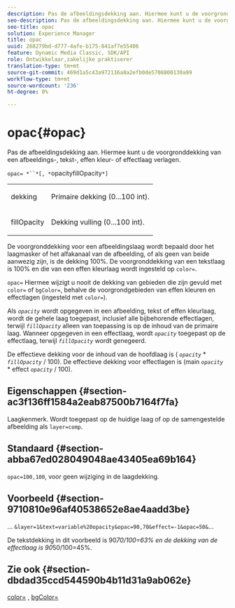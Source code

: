 ```yaml
---
description: Pas de afbeeldingsdekking aan. Hiermee kunt u de voorgronddekking van een afbeeldings-, tekst-, effen kleur- of effectlaag verlagen.
seo-description: Pas de afbeeldingsdekking aan. Hiermee kunt u de voorgronddekking van een afbeeldings-, tekst-, effen kleur- of effectlaag verlagen.
seo-title: opac
solution: Experience Manager
title: opac
uuid: 268279bd-d777-4afe-b175-841af7e55406
feature: Dynamic Media Classic, SDK/API
role: Ontwikkelaar,zakelijke praktiserer
translation-type: tm+mt
source-git-commit: 469d1a5c43a972116a8a2efb0de5708800130a99
workflow-type: tm+mt
source-wordcount: '236'
ht-degree: 0%

---
```



# opac{#opac}

Pas de afbeeldingsdekking aan. Hiermee kunt u de voorgronddekking van een afbeeldings-, tekst-, effen kleur- of effectlaag verlagen.

`opac= *``*[, *`opacityfillOpacity`*]`

<table id="simpletable_DA4B5D86C496480886FADB284AD6047F"> 
 <tr class="strow"> 
  <td class="stentry"> <p><span class="varname"> dekking</span> </p> </td> 
  <td class="stentry"> <p>Primaire dekking (0...100 int). </p></td> 
 </tr> 
 <tr class="strow"> 
  <td class="stentry"> <p><span class="varname"> fillOpacity</span> </p></td> 
  <td class="stentry"> <p>Dekking vulling (0...100 int). </p></td> 
 </tr> 
</table>

De voorgronddekking voor een afbeeldingslaag wordt bepaald door het laagmasker of het alfakanaal van de afbeelding, of als geen van beide aanwezig zijn, is de dekking 100%. De voorgronddekking van een tekstlaag is 100% en die van een effen kleurlaag wordt ingesteld op `color=`.

`opac=` Hiermee wijzigt u nooit de dekking van gebieden die zijn gevuld met  `color=` of  `bgColor=`, behalve de voorgrondgebieden van effen kleuren en effectlagen (ingesteld met  `color=`).

Als *`opacity`* wordt opgegeven in een afbeelding, tekst of effen kleurlaag, wordt de gehele laag toegepast, inclusief alle bijbehorende effectlagen, terwijl *`fillOpacity`* alleen van toepassing is op de inhoud van de primaire laag. Wanneer opgegeven in een effectlaag, wordt *`opacity`* toegepast op de effectlaag, terwijl *`fillOpacity`* wordt genegeerd.

De effectieve dekking voor de inhoud van de hoofdlaag is ( *`opacity`* * *`fillOpacity`* / 100). De effectieve dekking voor effectlagen is (main *`opacity`* * effect *`opacity`* / 100).

## Eigenschappen {#section-ac3f136ff1584a2eab87500b7164f7fa}

Laagkenmerk. Wordt toegepast op de huidige laag of op de samengestelde afbeelding als `layer=comp`.

## Standaard {#section-abba67ed028049048ae43405ea69b164}

`opac=100,100`, voor geen wijziging in de laagdekking.

## Voorbeeld {#section-9710810e96af40538652e8ae4aadd3be}

… `&layer=1&text=variable%20opacity&opac=90,70&effect=-1&opac=50&`…

De tekstdekking in dit voorbeeld is 90*70/100=63% en de dekking van de effectlaag is 90*50/100=45%.

## Zie ook {#section-dbdad35ccd544590b4b11d31a9ab062e}

[color=](/help/aem-is-ir-api/is-api/http-ref/image-serving-api-ref/c-http-protocol-reference/c-data-types/r-is-http-color.md) ,  [bgColor=](../../../../../is-api/http-ref/image-serving-api-ref/c-http-protocol-reference/c-command-reference/r-bgcolor.md#reference-441371ba4ef54fe781887c5ae448f6ab)
